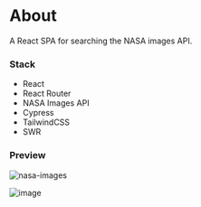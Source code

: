 # About

A React SPA for searching the NASA images API.

### Stack
- React
- React Router
- NASA Images API
- Cypress
- TailwindCSS
- SWR

### Preview
![nasa-images](https://github.com/tmunongo/nasa-images/assets/17217574/8f617173-367a-45d7-98a8-72fb315658f9)

![image](https://github.com/tmunongo/nasa-images/assets/17217574/0a45cb85-99da-40ab-88a7-93270539e3b0)
